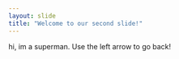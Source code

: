 ```yaml
---
layout: slide
title: "Welcome to our second slide!"
---
```

hi, im a superman.
Use the left arrow to go back!
